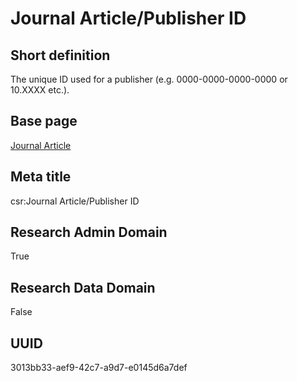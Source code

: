 # Journal Article/Publisher ID
## Short definition
The unique ID used for a publisher (e.g. 0000-0000-0000-0000 or 10.XXXX etc.).
## Base page
[Journal Article](../../Objects/Journal%20Article.md)
## Meta title
csr:Journal Article/Publisher ID
## Research Admin Domain
True
## Research Data Domain
False
## UUID
3013bb33-aef9-42c7-a9d7-e0145d6a7def
